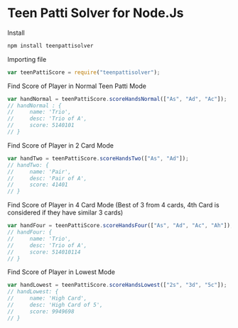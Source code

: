 # Teen Patti Solver for Node.Js


Install
```javascript
npm install teenpattisolver
```


Importing file
```javascript
var teenPattiScore = require("teenpattisolver");
```

Find Score of Player in Normal Teen Patti Mode
```javascript
var handNormal = teenPattiScore.scoreHandsNormal(["As", "Ad", "Ac"]);
// handNormal : {
//     name: 'Trio',
//     desc: 'Trio of A',
//     score: 5140101
// }
```


Find Score of Player in 2 Card Mode
```javascript
var handTwo = teenPattiScore.scoreHandsTwo(["As", "Ad"]);
// handTwo: {
//     name: 'Pair',
//     desc: 'Pair of A',
//     score: 41401
// }
```


Find Score of Player in 4 Card Mode (Best of 3 from 4 cards, 4th Card is considered if they have similar 3 cards)
```javascript
var handFour = teenPattiScore.scoreHandsFour(["As", "Ad", "Ac", "Ah"]); // Best of 3
// handFour: {
//     name: 'Trio',
//     desc: 'Trio of A',
//     score: 514010114
// }
```


Find Score of Player in Lowest Mode
```javascript
var handLowest = teenPattiScore.scoreHandsLowest(["2s", "3d", "5c"]);
// handLowest: {
//     name: 'High Card',
//     desc: 'High Card of 5',
//     score: 9949698
// }
```




